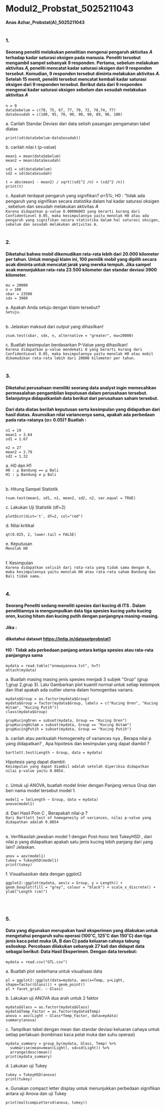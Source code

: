 # Modul2_Probstat_5025211043

**Anas Azhar_Probstat(A)\_5025211043**
<br><br>

### 1.

#### Seorang peneliti melakukan penelitian mengenai pengaruh aktivitas 𝐴 terhadap kadar saturasi oksigen pada manusia. Peneliti tersebut mengambil sampel sebanyak 9 responden. Pertama, sebelum melakukan aktivitas 𝐴, peneliti mencatat kadar saturasi oksigen dari 9 responden tersebut. Kemudian, 9 responden tersebut diminta melakukan aktivitas 𝐴. Setelah 15 menit, peneliti tersebut mencatat kembali kadar saturasi oksigen dari 9 responden tersebut. Berikut data dari 9 responden mengenai kadar saturasi oksigen sebelum dan sesudah melakukan aktivitas 𝐴

```
n = 9
dataSebelum = c(78, 75, 67, 77, 70, 72, 78,74, 77)
dataSesudah = c(100, 95, 70, 90, 90, 90, 89, 90, 100)
```

a. Carilah Standar Deviasi dari data selisih pasangan pengamatan tabel diatas

```
print(sd(dataSebelum-dataSesudah))
```

<!-- Gambar -->

b. carilah nilai t (p-value)

```
mean1 = mean(dataSebelum)
mean2 = mean(dataSesudah)

sd1 = sd(dataSebelum)
sd2 = sd(dataSesudah)

t = abs(mean1 - mean2) / sqrt((sd1^2 /n) + (sd2^2 /n))
print(t)
```

<!-- Gambar -->

c. Apakah terdapat pengaruh yang signifikan? 𝛼=5%; H0 : “tidak ada pengaruh yang signifikan secara statistika dalam hal kadar saturasi oksigen , sebelum dan sesudah melakukan aktivitas 𝐴
<br>
`Karena didapatkan p-value 0.00006003 yang berarti kurang dari ConfidentLevel 0.05, maka kesimpulannya yaitu menolak H0 atau ada pengaruh yang signifikan secara statistika dalam hal saturasi oksigen, sebelum dan sesudah melakukan aktivitas A.`
<br><br>

### 2.

#### Diketahui bahwa mobil dikemudikan rata-rata lebih dari 20.000 kilometer per tahun. Untuk menguji klaim ini, 100 pemilik mobil yang dipilih secara acak diminta untuk mencatat jarak yang mereka tempuh. Jika sampel acak menunjukkan rata-rata 23.500 kilometer dan standar deviasi 3900 kilometer.

```
mu = 20000
n = 100
xbar = 23500
sdx = 3900
```

a. Apakah Anda setuju dengan klaim tersebut?
<br>
`Setuju.`
<br><br>

b. Jelaskan maksud dari output yang dihasilkan!

```
zsum.test(xbar, sdx, n, alternative = "greater", mu=20000)
```

c. Buatlah kesimpulan berdasarkan P-Value yang dihasilkan!
<br>
`Karena didapatkan p-value mendekati 0 yang berarti kurang dari ConfidentLevel 0.05, maka kesimpulannya yaitu menolak H0 atau mobil dikemudikan rata-rata lebih dari 20000 kilometer per tahun.`
<br><br>

### 3.

#### Diketahui perusahaan memiliki seorang data analyst ingin memecahkan permasalahan pengambilan keputusan dalam perusahaan tersebut. Selanjutnya didapatkanlah data berikut dari perusahaan saham tersebut.

<!-- Gambar -->

#### Dari data diatas berilah keputusan serta kesimpulan yang didapatkan dari hasil diatas. Asumsikan nilai variancenya sama, apakah ada perbedaan pada rata-ratanya (α= 0.05)? Buatlah :

```
n1 = 19
mean1 = 3.64
sd1 = 1.67

n2 = 27
mean2 = 2.79
sd2 = 1.32
```

a. H0 dan H1
<br>
`H0 : μ Bandung == μ Bali`
<br>
`H1 : μ Bandung ≠ μ Bali`
<br><br>

b. Hitung Sampel Statistik

```
tsum.test(mean1, sd1, n1, mean2, sd2, n2, var.equal = TRUE)
```

c. Lakukan Uji Statistik (df=2)

```
plotDist(dist='t', df=2, col="red")
```

d. Nilai kritikal

```
qt(0.025, 2, lower.tail = FALSE)
```

e. Keputusan
<br>
`Menolak H0`
<br><br>

f. Kesimpulan
<br>
`Karena didapatkan selisih dari rata-rata yang tidak sama dengan 0, maka kesimpulannya yaitu menolak H0 atau rata-rata saham Bandung dan Bali tidak sama.`
<br><br>

### 4.

#### Seorang Peneliti sedang meneliti spesies dari kucing di ITS . Dalam penelitiannya ia mengumpulkan data tiga spesies kucing yaitu kucing oren, kucing hitam dan kucing putih dengan panjangnya masing-masing.

#### Jika :

#### diketahui dataset https://intip.in/datasetprobstat1

#### H0 : Tidak ada perbedaan panjang antara ketiga spesies atau rata-rata panjangnya sama

```
mydata = read.table("onewayanova.txt", h=T)
attach(mydata)
```

a. Buatlah masing masing jenis spesies menjadi 3 subjek "Grup" (grup 1,grup 2,grup 3). Lalu Gambarkan plot kuantil normal untuk setiap kelompok dan lihat apakah ada outlier utama dalam homogenitas varians.

```
mydata$Group = as.factor(mydata$Group)
mydata$Group = factor(mydata$Group, labels = c("Kucing Oren", "Kucing Hitam", "Kucing Putih"))
class(mydata$Group)

grupKucingOren = subset(mydata, Group == "Kucing Oren")
grupKucingHitam = subset(mydata, Group == "Kucing Hitam")
grupKucingPutih = subset(mydata, Group == "Kucing Putih")
```

b. carilah atau periksalah Homogeneity of variances nya , Berapa nilai p yang didapatkan? , Apa hipotesis dan kesimpulan yang dapat diambil ?

```
bartlett.test(Length ~ Group, data = mydata)
```

Hipotesis yang dapat diambil:
<br>
`Kesimpulan yang dapat diambil adalah setelah diperiksa didapatkan nilai p-value yaitu 0.8054.`
<br><br>

c. Untuk uji ANOVA, buatlah model linier dengan Panjang versus Grup dan beri nama model tersebut model 1.

```
model1 = lm(Length ~ Group, data = mydata)
anova(model1)
```

d. Dari Hasil Poin C , Berapakah nilai-p ?
<br>
`Dari Bartlett test of homogeneity of variances, nilai p-value yang didapatkan adalah 0.8054`
<br><br>

e. Verifikasilah jawaban model 1 dengan Post-hooc test TukeyHSD , dari nilai p yang didapatkan apakah satu jenis kucing lebih panjang dari yang lain? Jelaskan.

```
anov = aov(model1)
tukey = TukeyHSD(model1)
print(tukey)
```

f. Visualisasikan data dengan ggplot2

```
ggplot2::ggplot(mydata, aes(x = Group, y = Length)) + geom_boxplot(fill = "grey", colour = "black") + scale_x_discrete() + ylab("Length (cm)")
```

<br><br>

### 5.

#### Data yang digunakan merupakan hasil eksperimen yang dilakukan untuk mengetahui pengaruh suhu operasi (100˚C, 125˚C dan 150˚C) dan tiga jenis kaca pelat muka (A, B dan C) pada keluaran cahaya tabung osiloskop. Percobaan dilakukan sebanyak 27 kali dan didapat data sebagai berikut: Data Hasil Eksperimen. Dengan data tersebut:

```
mydata = read.csv("GTL.csv")
```

a. Buatlah plot sederhana untuk visualisasi data

```
pl = ggplot2::ggplot(data=mydata, aes(x=Temp, y=Light, shape=factor(Glass))) + geom_point()
pl + facet_grid(. ~ Glass)
```

b. Lakukan uji ANOVA dua arah untuk 2 faktor

```
mydata$Glass = as.factor(mydata$Glass)
mydata$Temp_Factor = as.factor(mydata$Temp)
anova = aov(Light ~ Glass*Temp_Factor, data=mydata)
summary(anova)
```

c. Tampilkan tabel dengan mean dan standar deviasi keluaran cahaya untuk setiap perlakuan (kombinasi kaca pelat muka dan suhu operasi)

```
mydata_summary = group_by(mydata, Glass, Temp) %>%
  summarise(mean=mean(Light), sd=sd(Light)) %>%
  arrange(desc(mean))
print(mydata_summary)
```

d. Lakukan uji Tukey

```
tukey = TukeyHSD(anova)
print(tukey)
```

e. Gunakan compact letter display untuk menunjukkan perbedaan signifikan antara uji Anova dan uji Tukey

```
print(multcompLetters4(anova, tukey))
```

<br><br>

